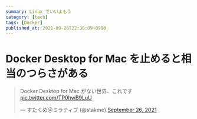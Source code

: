 ```yaml
---
summary: Linux でいいよもう
category: [tech]
tags: [Docker]
published_at: 2021-09-26T22:36:09+0900
---
```


# Docker Desktop for Mac を止めると相当のつらさがある

<blockquote class="twitter-tweet"><p lang="ja" dir="ltr">Docker Desktop for Mac がない世界、これです <a href="https://t.co/TP0hwB9LuU">pic.twitter.com/TP0hwB9LuU</a></p>&mdash; すたくめ＠ミラティブ (@stakme) <a href="https://twitter.com/stakme/status/1442126431585116161?ref_src=twsrc%5Etfw">September 26, 2021</a></blockquote> <script async src="https://platform.twitter.com/widgets.js" charset="utf-8"></script>




